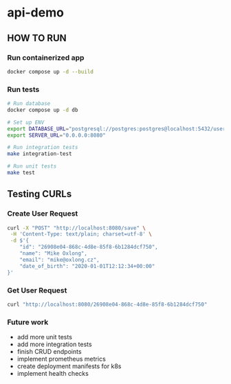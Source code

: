 # api-demo

## HOW TO RUN

### Run containerized app

```bash
docker compose up -d --build
```

### Run tests

```bash
# Run database
docker compose up -d db

# Set up ENV
export DATABASE_URL="postgresql://postgres:postgres@localhost:5432/userDb"
export SERVER_URL="0.0.0.0:8080"

# Run integration tests
make integration-test

# Run unit tests
make test
```

## Testing CURLs

### Create User Request

```bash
curl -X "POST" "http://localhost:8080/save" \
 -H 'Content-Type: text/plain; charset=utf-8' \
 -d $'{
    "id": "26908e04-868c-4d8e-85f8-6b1284dcf750",
    "name": "Mike Oxlong",
    "email": "mike@oxlong.cz",
    "date_of_birth": "2020-01-01T12:12:34+00:00"
}'
```

### Get User Request

```bash
curl "http://localhost:8080/26908e04-868c-4d8e-85f8-6b1284dcf750"
```

### Future work

- add more unit tests
- add more integration tests
- finish CRUD endpoints
- implement prometheus metrics
- create deployment manifests for k8s
- implement health checks
